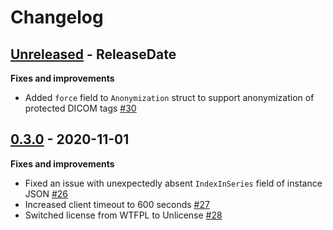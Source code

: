 # Changelog

## [Unreleased](https://github.com/Ch00k/orthanc-rs/compare/0.3.0...HEAD) - ReleaseDate

**Fixes and improvements**

* Added `force` field to `Anonymization` struct to support anonymization of protected
  DICOM tags [#30](https://github.com/Ch00k/orthanc-rs/pull/30)

## [0.3.0](https://github.com/Ch00k/orthanc-rs/compare/0.2.1...0.3.0) - 2020-11-01

**Fixes and improvements**

* Fixed an issue with unexpectedly absent `IndexInSeries` field of instance JSON
  [#26](https://github.com/Ch00k/orthanc-rs/pull/26)
* Increased client timeout to 600 seconds
  [#27](https://github.com/Ch00k/orthanc-rs/pull/27)
* Switched license from WTFPL to Unlicense
  [#28](https://github.com/Ch00k/orthanc-rs/pull/28)
